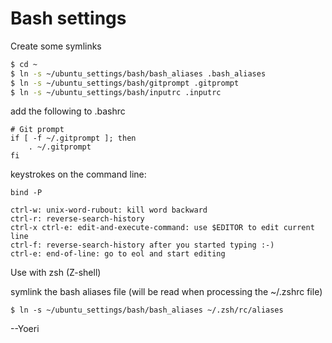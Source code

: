 Bash settings
===============

Create some symlinks

```bash
$ cd ~
$ ln -s ~/ubuntu_settings/bash/bash_aliases .bash_aliases
$ ln -s ~/ubuntu_settings/bash/gitprompt .gitprompt
$ ln -s ~/ubuntu_settings/bash/inputrc .inputrc
```

add the following to .bashrc
```
# Git prompt
if [ -f ~/.gitprompt ]; then
    . ~/.gitprompt
fi
```

keystrokes on the command line:

```
bind -P

ctrl-w: unix-word-rubout: kill word backward
ctrl-r: reverse-search-history
ctrl-x ctrl-e: edit-and-execute-command: use $EDITOR to edit current line
ctrl-f: reverse-search-history after you started typing :-)
ctrl-e: end-of-line: go to eol and start editing
```

Use with zsh (Z-shell)

symlink the bash aliases file (will be read when processing the ~/.zshrc file)
```
$ ln -s ~/ubuntu_settings/bash/bash_aliases ~/.zsh/rc/aliases
```

--Yoeri
